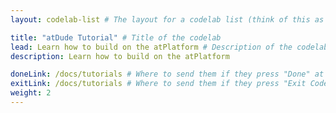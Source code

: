```yaml
---
layout: codelab-list # The layout for a codelab list (think of this as a title page for the code lab)

title: "atDude Tutorial" # Title of the codelab
lead: Learn how to build on the atPlatform # Description of the codelab
description: Learn how to build on the atPlatform

doneLink: /docs/tutorials # Where to send them if they press "Done" at the end of the Codelab
exitLink: /docs/tutorials # Where to send them if they press "Exit Codelab"
weight: 2
---
```


